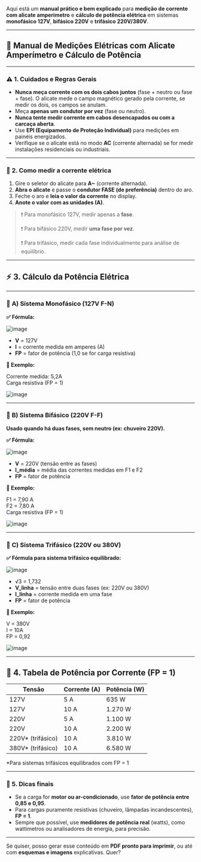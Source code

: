 Aqui está um **manual prático e bem explicado** para **medição de corrente com alicate amperímetro** e **cálculo de potência elétrica** em sistemas **monofásico 127V**, **bifásico 220V** e **trifásico 220V/380V**.

---

## 🧰 **Manual de Medições Elétricas com Alicate Amperímetro e Cálculo de Potência**

---

### ⚠️ **1. Cuidados e Regras Gerais**

- **Nunca meça corrente com os dois cabos juntos** (fase + neutro ou fase + fase). O alicate mede o campo magnético gerado pela corrente, se medir os dois, os campos se anulam.
- Meça **apenas um condutor por vez** (fase ou neutro).
- **Nunca tente medir corrente em cabos desencapados ou com a carcaça aberta**.
- Use **EPI (Equipamento de Proteção Individual)** para medições em painéis energizados.
- Verifique se o alicate está no modo **AC** (corrente alternada) se for medir instalações residenciais ou industriais.

---

### 🔌 **2. Como medir a corrente elétrica**

1. Gire o seletor do alicate para **A~** (corrente alternada).
2. **Abra o alicate** e passe o **condutor FASE (de preferência)** dentro do aro.
3. Feche o aro e **leia o valor da corrente** no display.
4. **Anote o valor com as unidades (A)**.

> ❗ Para monofásico 127V, medir apenas a **fase**.
>  
> ❗ Para bifásico 220V, medir **uma fase por vez**.
>  
> ❗ Para trifásico, medir cada fase individualmente para análise de equilíbrio.

---

## ⚡ **3. Cálculo da Potência Elétrica**

---

### 🔹 **A) Sistema Monofásico (127V F-N)**

**✅ Fórmula:**

![image](https://github.com/user-attachments/assets/0fbe6767-e228-4b7c-bdc1-6544f7aa0e53)

- **V** = 127V  
- **I** = corrente medida em amperes (A)  
- **FP** = fator de potência (1,0 se for carga resistiva)

**🔹 Exemplo:**

Corrente medida: 5,2A  
Carga resistiva (FP = 1)

![image](https://github.com/user-attachments/assets/c4bf8b54-6c3f-4c28-b007-b720f52457c7)

---

### 🔹 **B) Sistema Bifásico (220V F-F)**

**Usado quando há duas fases, sem neutro (ex: chuveiro 220V).**

**✅ Fórmula:**

![image](https://github.com/user-attachments/assets/66818520-4e42-454f-b2d8-402c0fcd5a34)

- **V** = 220V (tensão entre as fases)  
- **I_média** = média das correntes medidas em F1 e F2  
- **FP** = fator de potência

**🔹 Exemplo:**

F1 = 7,90 A  
F2 = 7,80 A  
Carga resistiva (FP = 1)

![image](https://github.com/user-attachments/assets/8eb5847b-97bc-4b68-bb09-8f330b2f94c8)

---

### 🔹 **C) Sistema Trifásico (220V ou 380V)**

**✅ Fórmula para sistema trifásico equilibrado:**

![image](https://github.com/user-attachments/assets/ebf2f828-bb50-458b-bd66-e754849248e1)

- √3 = 1,732
- **V_linha** = tensão entre duas fases (ex: 220V ou 380V)
- **I_linha** = corrente medida em uma fase
- **FP** = fator de potência

**🔹 Exemplo:**

V = 380V  
I = 10A  
FP = 0,92

![image](https://github.com/user-attachments/assets/61c95036-5550-4c63-8783-e8e4a7029086)

---

## 🧾 **4. Tabela de Potência por Corrente (FP = 1)**

| Tensão | Corrente (A) | Potência (W) |
|--------|---------------|--------------|
| 127V   | 5 A           | 635 W        |
| 127V   | 10 A          | 1.270 W      |
| 220V   | 5 A           | 1.100 W      |
| 220V   | 10 A          | 2.200 W      |
| 220V* (trifásico) | 10 A | 3.810 W |
| 380V* (trifásico) | 10 A | 6.580 W |

\*Para sistemas trifásicos equilibrados com FP = 1

---

### 🧠 **5. Dicas finais**

- Se a carga for **motor ou ar-condicionado**, use **fator de potência entre 0,85 e 0,95**.
- Para cargas puramente resistivas (chuveiro, lâmpadas incandescentes), **FP = 1**.
- Sempre que possível, use **medidores de potência real** (watts), como wattímetros ou analisadores de energia, para precisão.

---

Se quiser, posso gerar esse conteúdo em **PDF pronto para imprimir**, ou até com **esquemas e imagens** explicativas. Quer?
